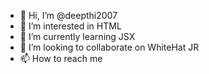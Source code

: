 - 👋 Hi, I’m @deepthi2007
- 👀 I’m interested in HTML
- 🌱 I’m currently learning JSX
- 💞️ I’m looking to collaborate on WhiteHat JR
- 📫 How to reach me 

<!---
deepthi2007/deepthi2007 is a ✨ special ✨ repository because its `README.md` (this file) appears on your GitHub profile.
You can click the Preview link to take a look at your changes.
--->
